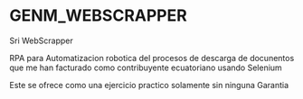 # GENM_WEBSCRAPPER
Sri WebScrapper 

RPA para Automatizacion robotica del procesos de descarga de docunentos que me han facturado como contribuyente ecuatoriano usando Selenium

Este se ofrece como una ejercicio practico solamente sin ninguna Garantia
